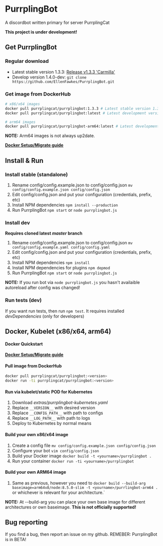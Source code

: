 # PurrplingBot

A discordbot written primary for server PurrplingCat

**This project is under development!**

## Get PurrplingBot

### Regular download

* Latest stable version 1.3.3: [Release v1.3.3 'Carmilla'](https://github.com/EllenFawkes/PurrplingBot/releases/tag/1.3.3)
* Develop version 1.4.0-dev: `git clone https://github.com/EllenFawkes/PurrplingBot.git`

### Get image from DockerHub

```bash
# x86/x64 images
docker pull purrplingcat/purrplingbot:1.3.3 # Latest stable version 1.3.3 'Carmilla'
docker pull purrplingcat/purrplingbot:latest # Latest development version

# arm64 images
docker pull purrplingcat/purrplingbot-arm64:latest # Latest development version
```

**NOTE:** Arm64 images is not always up2date.

**[Docker Setup/Migrate guide](https://gist.github.com/EllenFawkes/75c389714aa92a31a976d02d451e3e9c)**

## Install & Run

### Install stable (standalone)

1. Rename config/config.example.json to config/config.json `mv config/config.example.json config/config.json`
2. Edit config/config.json and put your configuration (credentials, prefix, etc)
4. Install NPM dependencies `npm install --production`
5. Run PurrplingBot `npm start` or `node purrplingbot.js`

### Install dev

**Requires cloned latest _master_ branch**

1. Rename config/config.example.json to config/config.json `mv config/config.example.yaml config/config.yaml`
2. Edit config/config.json and put your configuration (credentials, prefix, etc)
4. Install NPM dependencies `npm install`
5. Install NPM dependencies for plugins `npm depmod`
6. Run PurrplingBot `npm start` or `node purrplingbot.js`

**NOTE:** If you run bot via `node purrplingbot.js` you hasn't availaible autoreload after config was changed!

### Run tests (dev)

If you want run tests, then run `npm test`. It requires installed _devDependencies_ (only for developers)

## Docker, Kubelet (x86/x64, arm64)

#### Docker Quickstart

**[Docker Setup/Migrate guide](https://gist.github.com/EllenFawkes/75c389714aa92a31a976d02d451e3e9c)**

#### Pull image from DockerHub

```bash
docker pull purrplingcat/purrplingbot:<version>
docker run -ti purrplingcat/purrplingbot:<version>
```

#### Run via kubelet/static POD for Kubernetes
1. Download _extras/purrplingbot-kubernetes.yaml_
2. Replace `__VERSION__` with desired version
3. Replace `__CONFIG_PATH__` with path to configs
4. Replace `__LOG_PATH__` with path to logs
5. Deploy to Kubernetes by normal means

#### Build your own x86/x64 image

1. Create a config file `mv config/config.example.json config/config.json`
2. Configure your bot `vim config/config.json`
3. Build your Docker image `docker build -t <yourname>/purrplingbot .`
4. Run your container `docker run -ti <yourname>/purrplingbot`

#### Build your own ARM64 image

1. Same as previous, however you need to `docker build --build-arg baseimage=arm64v8/node:8.5.0-slim -t <yourname>/purrlingbot-arm64 .` or whichever is relevant for your architecture.`

**NOTE:** At --build-arg you can place your own base image for different architectures or own baseimage. **This is not officially supported!**

## Bug reporting

If you find a bug, then report an issue on my github. REMEBER: PurrplingBot is in BETA!
